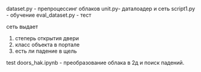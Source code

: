 dataset.py - препроцессинг облаков
unit.py- даталоадер и сеть
script1.py - обучение
eval_dataset.py - тест

сеть выдает
1. степерь открытия двери
2. класс объекта в портале
3. есть ли падение в щель

test doors_hak.ipynb - преобразование облака в 2д и поиск падений.
